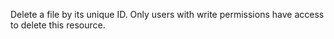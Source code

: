 Delete a file by its unique ID.
Only users with write permissions have access to delete this resource.
